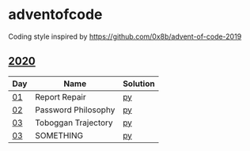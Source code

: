 # adventofcode
Coding style inspired by https://github.com/0x8b/advent-of-code-2019

## [2020](https://adventofcode.com/2020)

|Day|Name|Solution|
|---|---|---|
|[01](https://adventofcode.com/2020/day/1)|Report Repair|[py](2020/01.py)|
|[02](https://adventofcode.com/2020/day/2)|Password Philosophy|[py](2020/02.py)|
|[03](https://adventofcode.com/2020/day/3)|Toboggan Trajectory|[py](2020/03.py)|
|[03](https://adventofcode.com/2020/day4)|SOMETHING|[py](2020/04.py)|
